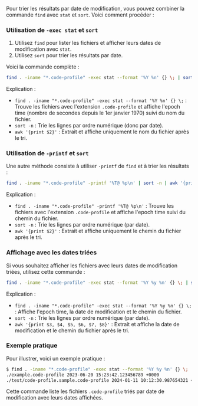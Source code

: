 Pour trier les résultats par date de modification, vous pouvez combiner la commande `find` avec `stat` et `sort`. Voici comment procéder :

### Utilisation de `-exec stat` et `sort`

1. Utilisez `find` pour lister les fichiers et afficher leurs dates de modification avec `stat`.
2. Utilisez `sort` pour trier les résultats par date.

Voici la commande complète :

```sh
find . -iname "*.code-profile" -exec stat --format '%Y %n' {} \; | sort -n | awk '{print $2}'
```

Explication :
- `find . -iname "*.code-profile" -exec stat --format '%Y %n' {} \;` : Trouve les fichiers avec l'extension `.code-profile` et affiche l'epoch time (nombre de secondes depuis le 1er janvier 1970) suivi du nom du fichier.
- `sort -n` : Trie les lignes par ordre numérique (donc par date).
- `awk '{print $2}'` : Extrait et affiche uniquement le nom du fichier après le tri.

### Utilisation de `-printf` et `sort`

Une autre méthode consiste à utiliser `-printf` de `find` et à trier les résultats :

```sh
find . -iname "*.code-profile" -printf '%T@ %p\n' | sort -n | awk '{print $2}'
```

Explication :
- `find . -iname "*.code-profile" -printf '%T@ %p\n'` : Trouve les fichiers avec l'extension `.code-profile` et affiche l'epoch time suivi du chemin du fichier.
- `sort -n` : Trie les lignes par ordre numérique (par date).
- `awk '{print $2}'` : Extrait et affiche uniquement le chemin du fichier après le tri.

### Affichage avec les dates triées

Si vous souhaitez afficher les fichiers avec leurs dates de modification triées, utilisez cette commande :

```sh
find . -iname "*.code-profile" -exec stat --format '%Y %y %n' {} \; | sort -n | awk '{print $3, $4, $5, $6, $7, $8}'
```

Explication :
- `find . -iname "*.code-profile" -exec stat --format '%Y %y %n' {} \;` : Affiche l'epoch time, la date de modification et le chemin du fichier.
- `sort -n` : Trie les lignes par ordre numérique (par date).
- `awk '{print $3, $4, $5, $6, $7, $8}'` : Extrait et affiche la date de modification et le chemin du fichier après le tri.

### Exemple pratique

Pour illustrer, voici un exemple pratique :

```sh
$ find . -iname "*.code-profile" -exec stat --format '%Y %y %n' {} \; | sort -n | awk '{print $3, $4, $5, $6, $7, $8}'
./example.code-profile 2023-06-20 15:23:42.123456789 +0000
./test/code-profile.sample.code-profile 2024-01-11 10:12:30.987654321 +0000
```

Cette commande liste les fichiers `.code-profile` triés par date de modification avec leurs dates affichées.